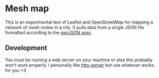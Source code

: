 # Mesh map

This is an experimental test of Leaflet and OpenStreetMap for mapping a network of mesh nodes in a city.  It pulls data from a single JSON file formatted according to the [geoJSON spec](https://geojson.org/)

## Development

You must be running a web server on your machine or else this probably won't work properly.  I personally like [http-server](https://github.com/http-party/http-server) but use whatever works for you <3